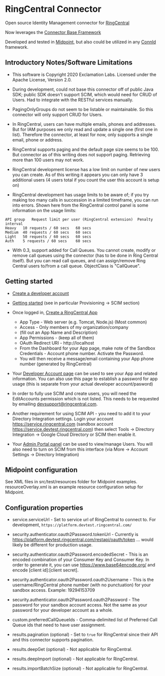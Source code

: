 # RingCentral Connector

Open source Identity Management connector for [RingCentral](https://www.ringcentral.com/)

Now leverages the [Connector Base Framework](https://github.com/ExclamationLabs/connector-base)

Developed and tested in [Midpoint](https://evolveum.com/midpoint/), but also could be utilized in any [ConnId](https://connid.tirasa.net/) framework. 

## Introductory Notes/Software Limitations

- This software is Copyright 2020 Exclamation Labs.  Licensed under the Apache License, Version 2.0.

- During development, could not base this connector off of public Java SDK; public SDK doesn't support SCIM,
which would need for CRUD of Users.  Had to integrate with the RESTful services manually.

- PagingOnlyGroups do not seem to be listable or maintainable. So this connector will only support CRUD for Users.

- In RingCentral, users can have multiple emails, phones and addresses.  But for IAM purposes we only
 read and update a single one (first one in list).  Therefore the connector, at least for now, only supports a single
 email, phone or address.

- RingCentral supports paging and the default page size seems to be 100.  But connector as of this
writing does not support paging.  Retrieving more than 100 users may not work.

- RingCentral development license has a low limit on number of new users you can create.  As of this writing it
appears you can only have 3 additional users (4 users total if you count the user this account is setup on)

- RingCentral development has usage limits to be aware of; if you try making too many calls in succession in a limited
timeframe, you can run into errors.  Shown here from the RingCentral control panel is some information on the usage limits:

```
API group 	Request limit per user (RingCentral extension)	Penalty interval
Heavy	10 requests / 60 secs	60 secs
Medium	40 requests / 60 secs	60 secs
Light	50 requests / 60 secs	60 secs
Auth	5 requests / 60 secs	60 secs
```

- With 0.3, support added for Call Queues.  You cannot create, modify or remove call queues using
the connector (has to be done in Ring Central itself).  But you can read call queues, and can 
assign/remove Ring Central users to/from a call queue.  ObjectClass is "CallQueue".

## Getting started

- [Create a developer account](https://developers.ringcentral.com/login.html)
- [Getting started](https://developers.ringcentral.com/api-reference/using-the-api) (see in particular Provisioning -> SCIM section)
- Once logged in, [Create a RingCentral App](https://developer.ringcentral.com/new-app?name=API+Reference&desc=An+app+created+to+fascilitate+API+calls+within+the+API+Reference.&public=false&type=ServerOther&carriers=7710,7310,3420&permissions=Contacts,EditExtensions,EditMessages,EditPresence,Faxes,Glip,InternalMessages,Meetings,ReadAccounts,ReadCallLog,ReadCallRecording,ReadContacts,ReadMessages,ReadPresence,RingOut,SMS,SubscriptionWebhook,VoipCalling&redirectUri=)
    - App Type - Web server (e.g. Tomcat, Node.js) (Most common)
    - Access - Only members of my organization/company
    - (fill out an App Name and Description)
    - App Permissions - (keep all of them)
    - OAuth Redirect URI - http://localhost
    - From the Dashboard for your App page, make note of the Sandbox Credentials - Account phone number.  Activate the Password.
    - You will then receive a message/email containing your App phone number (generated by RingCentral)
    
- Your [Developer Account page](https://developers.ringcentral.com/my-account.html#/applications) can
be used to see your App and related information. You can also use this page
to establish a password for app usage (this is separate from your actual developer account/pasword)
    
- In order to fully use SCIM and create users, you will need the EditAccounts permission
which is not listed.  This needs to be requested by emailing devsupport@ringcentral.com.

- Another requirement for using SCIM API - you need to add it to your Directory Integration settings.
Login your account https://service.ringcentral.com (sandbox account https://service.devtest.ringcentral.com) then select Tools -> Directory Integration -> Google Cloud Directory or SCIM then enable it.

- Your [Admin Portal panel](https://service.devtest.ringcentral.com/) can be used
to view/manage Users.  You will also need to turn on SCIM from this interface (via More -> Account Settings
-> Directory Integration) 
        
## Midpoint configuration

See XML files in src/test/resources folder for Midpoint examples.  resourceOverlay.xml is an example
resource configuration setup for Midpoint.

## Configuration properties
 
- service.serviceUrl - Set to service url of RingCentral to connect to.  For development, `https://platform.devtest.ringcentral.com/` 
 
- security.authenticator.oauth2Password.tokenUrl - Currently is https://platform.devtest.ringcentral.com/restapi/oauth/token ... would likely
be different for production usage.

- security.authenticator.oauth2Password.encodedSecret - This is an encoded combination of your Consumer Key and Consumer Key.
In order to generate it, you can use https://www.base64encode.org/ and encode [client id]:[client secret].

- security.authenticator.oauth2Password.oauth2Username - This is the username/RingCentral phone number (with no punctuation) for your
sandbox access.  Example: 19294153709

- security.authenticator.oauth2Password.oauth2Password - The password for your sandbox account access.  Not the
same as your password for your developer account as a whole.

- custom.preferredCallQueueIds - Comma-delimited list of Preferred Call Queue ids that need to have user assignment.

- results.pagination (optional) - Set to `true` for RingCentral since their API and this connector supports pagination.

- results.deepGet (optional) - Not applicable for RingCentral.

- results.deepImport (optional) - Not applicable for RingCentral.

- results.importBatchSize (optional) - Not applicable for RingCentral.

